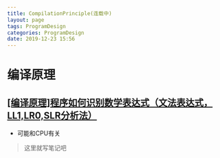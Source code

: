 ```yaml
---
title: CompilationPrinciple(连载中)
layout: page
tags: ProgramDesign
categories: ProgramDesign
date: 2019-12-23 15:56
---
```

# __编译原理__

## __[\[编译原理\]程序如何识别数学表达式（文法表达式，LL1,LR0,SLR分析法）](https://www.bilibili.com/video/av79374234)__
- 可能和CPU有关

>这里就写笔记吧
>


